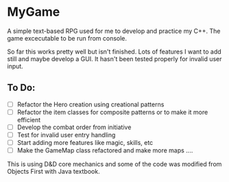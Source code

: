 # MyGame
A simple text-based RPG used for me to develop and practice my C++.  The game excecutable to be run from console.

So far this works pretty  well but isn't finished.  Lots of features I want to add still and maybe develop a GUI.
It hasn't been tested properly for invalid user input.

## To Do:
- [ ] Refactor the Hero creation using creational patterns
- [ ] Refactor the item classes for composite patterns or to make it more efficient
- [ ] Develop the combat order from initiative
- [ ] Test for invalid user entry handling
- [ ] Start adding more features like magic, skills, etc
- [ ] Make the GameMap class refactored and make more maps
....

This is using D&D core mechanics and some of the code was modified from Objects First with Java textbook.
